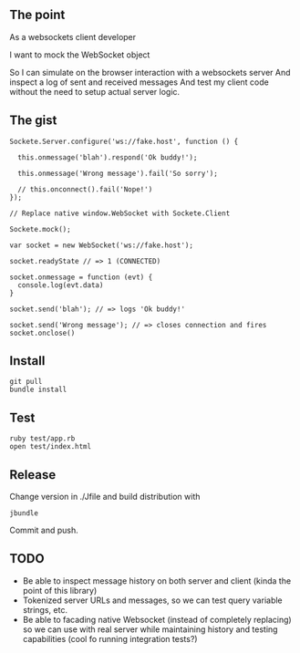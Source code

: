 ## The point

As a websockets client developer

I want to mock the WebSocket object

So I can simulate on the browser interaction with a websockets server
And inspect a log of sent and received messages
And test my client code without the need to setup actual server logic.

## The gist

    Sockete.Server.configure('ws://fake.host', function () {
      
      this.onmessage('blah').respond('Ok buddy!');
      
      this.onmessage('Wrong message').fail('So sorry');
      
      // this.onconnect().fail('Nope!')
    });
    
    // Replace native window.WebSocket with Sockete.Client
    
    Sockete.mock();
    
    var socket = new WebSocket('ws://fake.host');
    
    socket.readyState // => 1 (CONNECTED)
    
    socket.onmessage = function (evt) {
      console.log(evt.data)
    }
    
    socket.send('blah'); // => logs 'Ok buddy!'
    
    socket.send('Wrong message'); // => closes connection and fires socket.onclose()


## Install

    git pull
    bundle install
    
## Test

    ruby test/app.rb
    open test/index.html

## Release

Change version in ./Jfile and build distribution with

    jbundle
    
Commit and push.

## TODO

- Be able to inspect message history on both server and client (kinda the point of this library)
- Tokenized server URLs and messages, so we can test query variable strings, etc.
- Be able to facading native Websocket (instead of completely replacing) so we can use with real server while maintaining history and testing capabilities (cool fo running integration tests?)